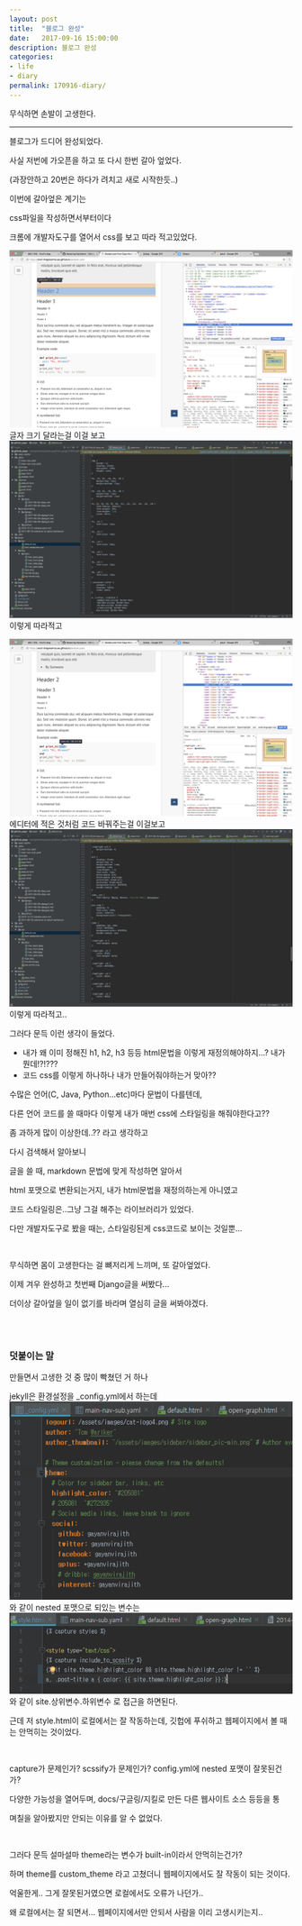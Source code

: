 ```yaml
---
layout: post
title:  "블로그 완성"
date:   2017-09-16 15:00:00
description: 블로그 완성
categories:
- life
- diary
permalink: 170916-diary/
---
```


무식하면 손발이 고생한다.

---

블로그가 드디어 완성되었다.

사실 저번에 가오픈을 하고 또 다시 한번 갈아 엎었다.

(과장안하고 20번은 하다가 려치고 새로 시작한듯..)

이번에 갈아엎은 계기는

css파일을 작성하면서부터이다

크롬에 개발자도구를 열어서 css를 보고 따라 적고있었다.

![stupid_coding1](/assets/images/diary/170916/stupid_coding1.png)
글자 크기 달라는걸 이걸 보고
![stupid_coding1](/assets/images/diary/170916/stupid_coding1-1.png)
이렇게 따라적고

![stupid_coding2](/assets/images/diary/170916/stupid_coding2.png)
에디터에 적은 것처럼 코드 바꿔주는걸 이걸보고
![stupid_coding2](/assets/images/diary/170916/stupid_coding2-2.png)
이렇게 따라적고..

그러다 문득 이런 생각이 들었다.

- 내가 왜 이미 정해진 h1, h2, h3 등등 html문법을 이렇게 재정의해야하지...? 내가 뭔데!?!???
- 코드 css를 이렇게 하나하나 내가 만들어줘야하는거 맞아??

수많은 언어(C, Java, Python...etc)마다 문법이 다를텐데,

다른 언어 코드를 쓸 때마다 이렇게 내가 매번 css에 스타일링을 해줘야한다고??

좀 과하게 많이 이상한데..?? 라고 생각하고

다시 검색해서 알아보니

글을 쓸 때, markdown 문법에 맞게 작성하면 알아서

html 포맷으로 변환되는거지, 내가 html문법을 재정의하는게 아니였고

코드 스타일링은..그냥 그걸 해주는 라이브러리가 있었다.

다만 개발자도구로 봤을 때는, 스타일링된게 css코드로 보이는 것일뿐...

<br>

무식하면 몸이 고생한다는 걸 뼈저리게 느끼며, 또 갈아엎었다.

이제 겨우 완성하고 첫번째 Django글을 써봤다...

더이상 갈아엎을 일이 없기를 바라며 열심히 글을 써봐야겠다.


<br><br>
### 덧붙이는 말
만들면서 고생한 것 중 많이 빡쳤던 거 하나

jekyll은 환경설정을 _config.yml에서 하는데
![config_theme](/assets/images/diary/170916/config_theme.png)
와 같이 nested 포맷으로 되있는 변수는
![style_theme](/assets/images/diary/170916/style_theme.png)
와 같이 site.상위변수.하위변수 로 접근을 하면된다.

근데 저 style.html이 로컬에서는 잘 작동하는데,
깃헙에 푸쉬하고 웹페이지에서 볼 때는 안먹히는 것이었다.

<br>

capture가 문제인가? scssify가 문제인가? config.yml에 nested 포맷이 잘못된건가?

다양한 가능성을 열어두며, docs/구글링/지킬로 만든 다른 웹사이트 소스 등등을 통

며칠을 알아봤지만 안되는 이유를 알 수 없었다.

<br>

그러다 문득 설마설마 theme라는 변수가 built-in이라서 안먹히는건가?

하며 theme를 custom_theme 라고 고쳤더니 웹페이지에서도 잘 작동이 되는 것이다.

억울한게.. 그게 잘못된거였으면 로컬에서도 오류가 나던가..

왜 로컬에서는 잘 되면서... 웹페이지에서만 안되서 사람을 이리 고생시키는지..


